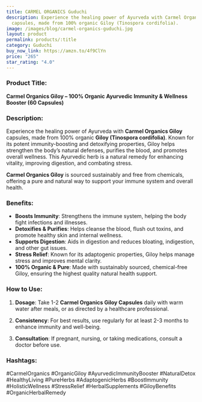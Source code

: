 ```yaml
---
title: CARMEL ORGANICS Guduchi
description: Experience the healing power of Ayurveda with Carmel Organics Giloy
  capsules, made from 100% organic Giloy (Tinospora cordifolia).
image: /images/blog/carmel-organics-guduchi.jpg
layout: product
permalink: products/:title
category: Guduchi
buy_now_link: https://amzn.to/4f9ClYn
price: "265"
star_rating: "4.0"
---
```

### Product Title:
**Carmel Organics Giloy – 100% Organic Ayurvedic Immunity & Wellness Booster (60 Capsules)**

### Description:
Experience the healing power of Ayurveda with **Carmel Organics Giloy** capsules, made from 100% organic **Giloy (Tinospora cordifolia)**. Known for its potent immunity-boosting and detoxifying properties, Giloy helps strengthen the body’s natural defenses, purifies the blood, and promotes overall wellness. This Ayurvedic herb is a natural remedy for enhancing vitality, improving digestion, and combating stress.

**Carmel Organics Giloy** is sourced sustainably and free from chemicals, offering a pure and natural way to support your immune system and overall health.

### Benefits:
- **Boosts Immunity**: Strengthens the immune system, helping the body fight infections and illnesses.
- **Detoxifies & Purifies**: Helps cleanse the blood, flush out toxins, and promote healthy skin and internal wellness.
- **Supports Digestion**: Aids in digestion and reduces bloating, indigestion, and other gut issues.
- **Stress Relief**: Known for its adaptogenic properties, Giloy helps manage stress and improves mental clarity.
- **100% Organic & Pure**: Made with sustainably sourced, chemical-free Giloy, ensuring the highest quality natural health support.

### How to Use:
1. **Dosage**: Take 1-2 **Carmel Organics Giloy Capsules** daily with warm water after meals, or as directed by a healthcare professional.
   
2. **Consistency**: For best results, use regularly for at least 2-3 months to enhance immunity and well-being.

3. **Consultation**: If pregnant, nursing, or taking medications, consult a doctor before use.

### Hashtags:
#CarmelOrganics #OrganicGiloy #AyurvedicImmunityBooster #NaturalDetox #HealthyLiving #PureHerbs #AdaptogenicHerbs #BoostImmunity #HolisticWellness #StressRelief #HerbalSupplements #GiloyBenefits #OrganicHerbalRemedy
